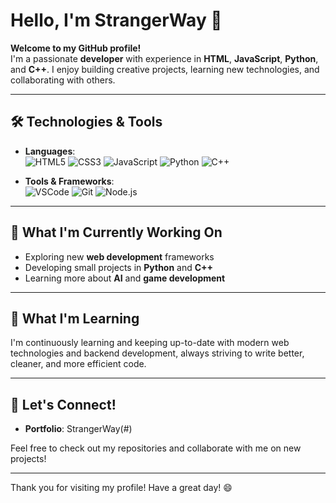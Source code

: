 # Hello, I'm StrangerWay 👋

**Welcome to my GitHub profile!**  
I'm a passionate **developer** with experience in **HTML**, **JavaScript**, **Python**, and **C++**. I enjoy building creative projects, learning new technologies, and collaborating with others.

---

## 🛠️ Technologies & Tools

- **Languages**:  
  ![HTML5](https://img.shields.io/badge/HTML5-%23E34F26.svg?style=flat-square&logo=html5&logoColor=white) 
  ![CSS3](https://img.shields.io/badge/CSS3-%231572B6.svg?style=flat-square&logo=css3&logoColor=white)
  ![JavaScript](https://img.shields.io/badge/JavaScript-%23323330.svg?style=flat-square&logo=javascript&logoColor=%23F7DF1E)
  ![Python](https://img.shields.io/badge/Python-%2314354C.svg?style=flat-square&logo=python&logoColor=white)
  ![C++](https://img.shields.io/badge/C++-%2300599C.svg?style=flat-square&logo=c%2B%2B&logoColor=white)

- **Tools & Frameworks**:  
  ![VSCode](https://img.shields.io/badge/Visual_Studio_Code-%23007ACC.svg?style=flat-square&logo=visual-studio-code&logoColor=white)
  ![Git](https://img.shields.io/badge/Git-%23F05033.svg?style=flat-square&logo=git&logoColor=white)
  ![Node.js](https://img.shields.io/badge/Node.js-%23339933.svg?style=flat-square&logo=node.js&logoColor=white)

---

## 🚀 What I'm Currently Working On

- Exploring new **web development** frameworks
- Developing small projects in **Python** and **C++**
- Learning more about **AI** and **game development**

---

## 🌱 What I'm Learning

I'm continuously learning and keeping up-to-date with modern web technologies and backend development, always striving to write better, cleaner, and more efficient code.

---

## 🤝 Let's Connect!
- **Portfolio**: StrangerWay(#)

Feel free to check out my repositories and collaborate with me on new projects!

---

Thank you for visiting my profile! Have a great day! 😄
